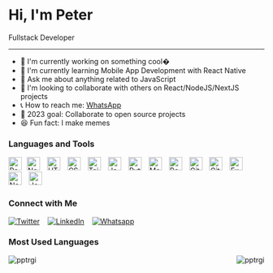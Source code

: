 # Hi, I'm Peter

Fullstack Developer

---

- 🔭 I'm currently working on something cool�
- 🌱 I'm currently learning Mobile App Development with React Native
- 🎤 Ask me about anything related to JavaScript
- 💞️ I'm looking to collaborate with others on React/NodeJS/NextJS projects
- 📞 How to reach me: [WhatsApp](https://wa.me/254700119134)
- 🎯 2023 goal: Collaborate to open source projects
- 😆 Fun fact: I make memes

### Languages and Tools

<img alt="React" width="26px" style="padding-right:10px;" src="https://cdn.jsdelivr.net/gh/devicons/devicon/icons/react/react-original.svg" /><img alt="NodeJS" width="26px" style="padding-right:10px;" src="https://cdn.jsdelivr.net/gh/devicons/devicon/icons/nodejs/nodejs-original.svg" />
<img alt="HTML" width="26px" style="padding-right:10px;" src="https://cdn.jsdelivr.net/gh/devicons/devicon/icons/html5/html5-original.svg"/>
<img alt="CSS" width="26px" style="padding-right:10px;" src="https://cdn.jsdelivr.net/gh/devicons/devicon/icons/css3/css3-original.svg" />
<img alt="Tailwind CSS" width="26px" style="padding-right:10px;" src="https://cdn.jsdelivr.net/gh/devicons/devicon/icons/tailwindcss/tailwindcss-plain.svg" />
<img alt="JavaScript" width="26px" style="padding-right:10px;" src="https://cdn.jsdelivr.net/gh/devicons/devicon/icons/javascript/javascript-original.svg" />
<img alt="Python" width="26px" style="padding-right:10px;" src="https://cdn.jsdelivr.net/gh/devicons/devicon/icons/python/python-plain.svg"/>
<img alt="MongoDB" width="26px" style="padding-right:10px;" src="https://cdn.jsdelivr.net/gh/devicons/devicon/icons/mongodb/mongodb-original.svg" />
<img alt="PostgreSQL" width="26px" style="padding-right:10px;" src="https://cdn.jsdelivr.net/gh/devicons/devicon/icons/postgresql/postgresql-original.svg" />
<img alt="Git" width="26px" style="padding-right:10px;" src="https://cdn.jsdelivr.net/gh/devicons/devicon/icons/git/git-original.svg" />
<img alt="GitHub" width="26px" style="padding-right:10px;" src="https://cdn.jsdelivr.net/gh/devicons/devicon/icons/github/github-original.svg"/>
<img alt="Express" width="26px" style="padding-right:10px;" src="https://cdn.jsdelivr.net/gh/devicons/devicon/icons/express/express-original.svg" />
<img alt="NextJS" width="26px" style="padding-right:10px;" src="https://cdn.jsdelivr.net/gh/devicons/devicon/icons/nextjs/nextjs-original-wordmark.svg" />
<img alt="Jest" width="26px" style="padding-right:10px;" src="https://cdn.jsdelivr.net/gh/devicons/devicon/icons/jest/jest-plain.svg" />

### Connect with Me

[![Twitter](https://link.com)](https://twitter.com/ptrgitonga)
&nbsp;&nbsp;
[![LinkedIn](https://link.com)](https://www.linkedin.com/in/petergitonga)
&nbsp;&nbsp;
[![Whatsapp](https://link.com)](https://wa.me/254700119134)

### Most Used Languages
<p><img align="left" src="https://github-readme-stats.vercel.app/api/top-langs?username=pptrgi&show_icons=true&locale=en&layout=compact" alt="pptrgi" /></p>

<p>&nbsp;<img align="right" src="https://github-readme-stats.vercel.app/api?username=pptrgi&show_icons=true&locale=en" alt="pptrgi" /></p>
<!---
pptrgi/pptrgi is a ✨ special ✨ repository because its `README.md` (this file) appears on your GitHub profile.
You can click the Preview link to take a look at your changes.
--->
